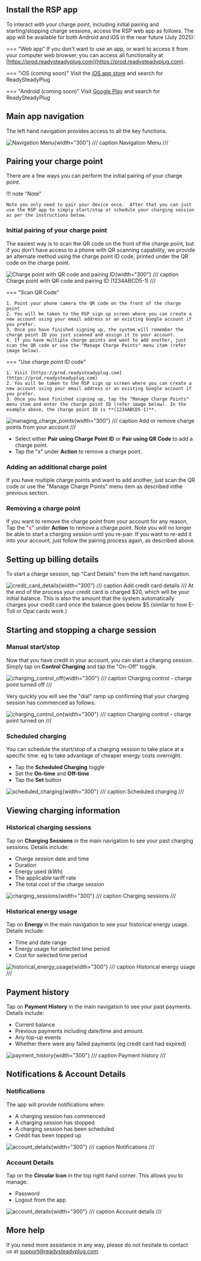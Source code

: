 ## Install the RSP app
To interact with your charge point, including initial pairing and starting/stopping charge sessions, access the RSP web app as follows. The app will be available for both Android and iOS in the near future (July 2025):  

=== "Web app"
	If you don't want to use an app, or want to access it from your computer web browser, you can access all functionality at [https://prod.readysteadyplug.com](https://prod.readysteadyplug.com).

=== "iOS (coming soon)"
	Visit the [iOS app store](https://apple.com/au/app-store/) and search for ReadySteadyPlug

=== "Android (coming soon)"
	Visit [Google Play](https://play.google.com/store/apps/) and search for ReadySteadyPlug

## Main app navigation
The left hand navigation provides access to all the key functions.

![Navigation Menu](assets/navigation_menu.png){width="300"}
/// caption
Navigation Menu
///

## Pairing your charge point

There are a few ways you can perform the initial pairing of your charge point.

!!! note "Note"

    Note you only need to pair your device once.  After that you can just use the RSP app to simply start/stop or schedule your charging session as per the instructions below.

### Initial pairing of your charge point
The easiest way is to scan the QR code on the front of the charge point, but if you don't have access to a phone with QR scanning capability, we provide an alternate method using the charge point ID code, printed under the QR code on the charge point.

![Charge point with QR code and pairing ID](assets/outlet_with_QR_code_close_up.png){width="300"}
/// caption
Charge point with QR code and pairing ID (1234ABCD5-1)
///

=== "Scan QR Code"

    1. Point your phone camera the QR code on the front of the charge point
    2. You will be taken to the RSP sign up screen where you can create a new account using your email address or an existing Google account if you prefer.
    3. Once you have finished signing up, the system will remember the charge point ID you just scanned and assign it to your account.
    4. If you have multiple charge points and want to add another, just scan the QR code or use the "Manage Charge Points" menu item (refer image below).

=== "Use charge point ID code"

    1. Visit [https://prod.readysteadyplug.com](https://prod.readysteadyplug.com)
    2. You will be taken to the RSP sign up screen where you can create a new account using your email address or an existing Google account if you prefer.
    3. Once you have finished signing up, tap the "Manage Charge Points" menu item and enter the charge point ID (refer image below). In the example above, the charge point ID is **(1234ABCD5-1)**.

![managing_charge_points](assets/manage_charge_point.png){width="300"}
/// caption
Add or remove charge points from your account
///

* Select either **Pair using Charge Point ID** or **Pair using QR Code** to add a charge point.
* Tap the "x" under **Action** to remove a charge point.

### Adding an additional charge point
If you have multiple charge points and want to add another, just scan the QR code or use the "Manage Charge Points" menu item as described inthe previous section.

### Removing a charge point
If you want to remove the charge point from your account for any reason, Tap the "<span style="color: red;">x</span>" under **Action** to remove a charge point. Note you will no longer be able to start a charging session until you re-pair.
If you want to re-add it into your account, just follow the pairing process again, as described above.


## Setting up billing details
To start a charge session, tap "Card Details" from the left hand navigation.

![credit_card_details](assets/credit_card_details.png){width="300"}
/// caption
Add credit card details
///
At the end of the process your credit card is charged $20, which will be your initial balance. This is also the amount that the system automatically charges your credit card once the balance goes below $5 (similar to how E-Toll or Opal cards work.)

## Starting and stopping a charge session
### Manual start/stop
Now that you have credit in your account, you can start a charging session.
Simply tap on **Control Charging** and tap the "On-Off" toggle.

![charging_control_off](assets/charging_control_off.png){width="300"}
/// caption
Charging control - charge point turned off
///

Very quickly you will see the "dial" ramp up confirming that your charging session has commenced as follows:

![charging_control_on](assets/charging_control_on.png){width="300"}
/// caption
Charging control - charge point turned on
///

### Scheduled charging
You can schedule the start/stop of a charging session to take place at a specific time. eg to take advantage of cheaper energy costs overnight.

* Tap the **Scheduled Charging** toggle
* Set the **On-time** and **Off-time**
* Tap the **Set** button

![scheduled_charging](assets/charging_control_scheduled.png){width="300"}
/// caption
Scheduled charging
///

## Viewing charging information
### Historical charging sessions
Tap on **Charging Sessions** in the main navigation to see your past charging sessions. Details include:

* Charge session date and time
* Duration
* Energy used (kWh)
* The applicable tariff rate
* The total cost of the charge session

![charging_sessions](assets/charging_sessions.png){width="300"}
/// caption
Charging sessions
///

### Historical energy usage
Tap on **Energy** in the main navigation to see your historical energy usage. Details include:

* Time and date range
* Energy usage for selected time period
* Cost for selected time period

![historical_energy_usage](assets/energy_usage.png){width="300"}
/// caption
Historical energy usage
///

## Payment history
Tap on **Payment History** in the main navigation to see your past payments. Details include:

* Current balance
* Previous payments including date/time and amount.
* Any top-up events
* Whether there were any failed payments (eg credit card had expired)

![payment_history](assets/payment_history.png){width="300"}
/// caption
Payment history
///

## Notifications & Account Details
### Notifications
The app will provide notifications when:

* A charging session has commenced
* A charging session has stopped
* A charging session has been scheduled
* Credit has been topped up

![account_details](assets/notifications.png){width="300"}
/// caption
Notifications
///

### Account Details
Tap on the **Circular Icon** in the top right hand corner. This allows you to manage:

* Password
* Logout from the app

![account_details](assets/account_details.png){width="300"}
/// caption
Account details
///

## More help
If you need more assistance in any way, please do not hesitate to contact us at [support@readysteadyplug.com](mailto:support@readysteadyplug.com).